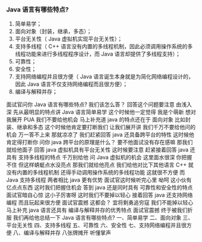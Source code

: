 ### Java 语言有哪些特点?

1. 简单易学；
2. 面向对象（封装，继承，多态）；
3. 平台无关性（ Java 虚拟机实现平台无关性）；
4. 支持多线程（ C++ 语言没有内置的多线程机制，因此必须调用操作系统的多线程功能来进行多线程程序设计，而 Java 语言却提供了多线程支持）；
5. 可靠性；
6. 安全性；
7. 支持网络编程并且很方便（ Java 语言诞生本身就是为简化网络编程设计的，因此 Java 语言不仅支持网络编程而且很方便）；
8. 编译与解释并存；



面试官问你
Java 语言有哪些特点?
我们该怎么答？
回答这个问题要注意
由浅入深
先从最明显的特点讲
Java 语言简单易学
这个时候他一定觉得
我是个萌新
想对我展开 PUA
我们不要给他机会
马上补充道
java 的特点还在于
面向对象
比如封装、继承和多态
这个时候他肯定要打断我们
让我们展开讲
我们千万不要给他问的机会
万一答不上来
那就凉凉了
我们赶紧回答
java 还具备跨平台的特性
这时候他肯定得打断你
问你 
java 跨平台的原理是什么？ 
要不他面试没有存在感嘛
那我们就给他面子
回答
java 虚拟机具有平台无关性
这时候要注意
赶紧接着回答
java 还具有
支持多线程的特点
千万别给他
问 Java 虚拟机的机会
这里面水很深
你把握不住
但这样蜻蜓点水没亮点
那我们就给他亮点
我们给他对比下其他语言
C++ 就没有内置的多线程机制
还得手动调用操作系统的多线程功能
这就很不方便
而 Java 支持多线程
两者相比 java 更有优势
面试官这时候听完心里
呦呵
这小伙有亿点点东西
这时我们把握住机会
答到
java 还是同时具有
可靠性和安全性的特点
面试官暗自心惊
这小子厉害呀
这时我们不要掉以轻心
接着回答
java 还支持网络编程
而且玩起来很方便
面试官震撼
这都会？
宜将剩勇追穷寇
我们不能掉以轻心
马上补充
java 语言还具有
编译与解释并存的优秀特点
面试官震撼
终于被我们折服
我们再给他总结一下
Java 语言有哪些特点?
一、简单易学
二、面向对象
三、平台无关性
四、支持多线程
五、可靠性
六、安全性
七、支持网络编程并且很方便
八、编译与解释并存
八张牌摊开
听懂掌声
